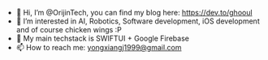 - 👋 Hi, I’m @OrijinTech, you can find my blog here: https://dev.to/ghooul
- 👀 I’m interested in AI, Robotics, Software development, iOS development and of course chicken wings :P
- 🌱 My main techstack is SWIFTUI + Google Firebase
- 📫 How to reach me: yongxiangj1999@gmail.com
<!---
OrijinTech/OrijinTech is a ✨ special ✨ repository because its `README.md` (this file) appears on your GitHub profile.
You can click the Preview link to take a look at your changes.
--->
